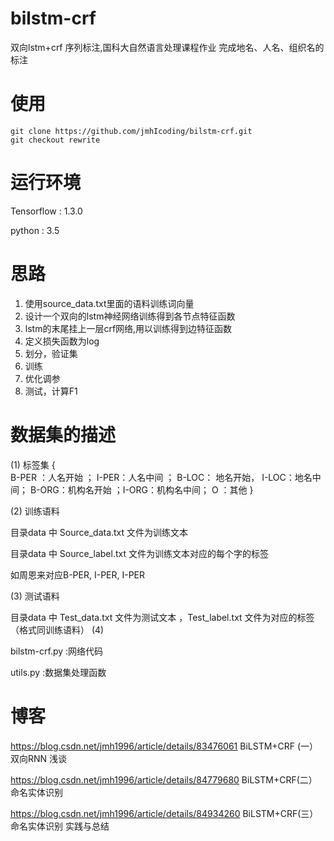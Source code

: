 # bilstm-crf
双向lstm+crf 序列标注,国科大自然语言处理课程作业
完成地名、人名、组织名的标注
# 使用
```
git clone https://github.com/jmhIcoding/bilstm-crf.git
git checkout rewrite
```
# 运行环境

Tensorflow : 1.3.0

python : 3.5

# 思路
1. 使用source_data.txt里面的语料训练词向量
2. 设计一个双向的lstm神经网络训练得到各节点特征函数
3. lstm的末尾挂上一层crf网络,用以训练得到边特征函数
4. 定义损失函数为log
5. 划分，验证集
6. 训练
7. 优化调参
8. 测试，计算F1
# 数据集的描述

(1) 标签集
{  
B-PER	：人名开始 ； 
I-PER：人名中间 ；
B-LOC：	地名开始， 
I-LOC：地名中间； 
B-ORG：机构名开始 ；I-ORG：机构名中间；
O ：其他 
}

(2) 训练语料

目录data 中 Source_data.txt 文件为训练文本 

目录data 中 Source_label.txt  文件为训练文本对应的每个字的标签 

如周恩来对应B-PER, I-PER, I-PER

(3) 测试语料

目录data 中 Test_data.txt 文件为测试文本 ，Test_label.txt 文件为对应的标签 （格式同训练语料）
(4)

bilstm-crf.py :网络代码

utils.py	  :数据集处理函数

# 博客

https://blog.csdn.net/jmh1996/article/details/83476061 BiLSTM+CRF (一）双向RNN 浅谈 

https://blog.csdn.net/jmh1996/article/details/84779680 BiLSTM+CRF(二）命名实体识别

https://blog.csdn.net/jmh1996/article/details/84934260 BiLSTM+CRF(三）命名实体识别 实践与总结
